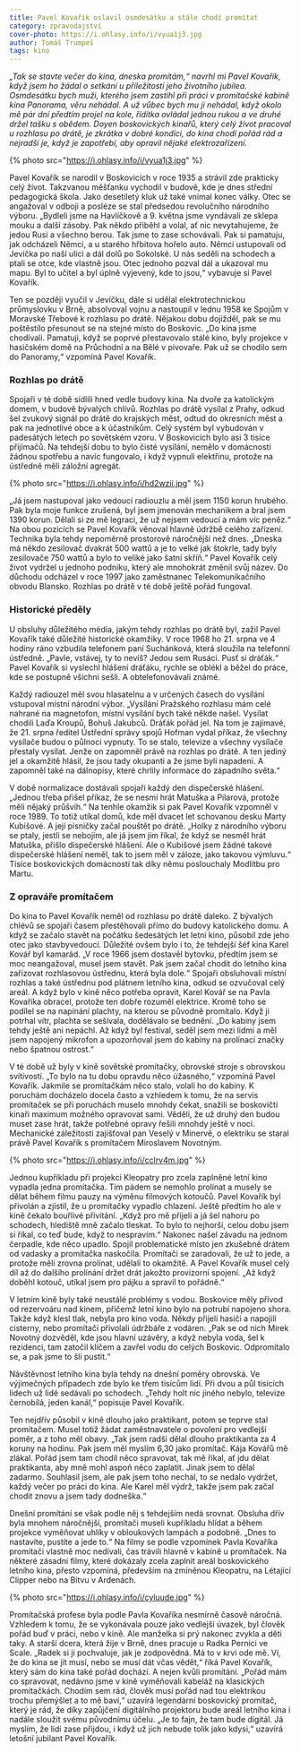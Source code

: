 ```yaml
---
title: Pavel Kovařík oslavil osmdesátku a stále chodí promítat
category: zpravodajství
cover-photo: https://i.ohlasy.info/i/vyua1j3.jpg
author: Tomáš Trumpeš
tags: kino
---
```


*„Tak se stavte večer do kina, dneska promítám,“ navrhl mi Pavel Kovařík, když jsem ho žádal o setkání u příležitosti jeho životního jubilea. Osmdesátku bych muži, kterého jsem zastihl při práci v promítačské kabině kina Panorama, věru nehádal. A už vůbec bych mu ji nehádal, když okolo mě pár dní předtím projel na kole, řídítka ovládal jednou rukou a ve druhé držel tašku s obědem. Doyen boskovických kinařů, který celý život pracoval u rozhlasu po drátě, je zkrátka v dobré kondici, do kina chodí pořád rád a nejradši je, když je zapotřebí, aby opravil nějaké elektrozařízení.*

{% photo src="https://i.ohlasy.info/i/vyua1j3.jpg" %}

Pavel Kovařík se narodil v Boskovicích v roce 1935 a strávil zde prakticky celý život. Takzvanou měšťanku vychodil v budově, kde je dnes střední pedagogická škola. Jako desetiletý kluk už také vnímal konec války. Otec se angažoval v odboji a posléze se stal předsedou revolučního národního výboru. „Bydleli jsme na Havlíčkově a 9. května jsme vyndávali ze sklepa mouku a další zásoby. Pak někdo přiběhl a volal, ať nic nevytahujeme, že jedou Rusi a všechno berou. Tak jsme to zase schovávali. Pak si pamatuju, jak odcházeli Němci, a u starého hřbitova hořelo auto. Němci ustupovali od Jevíčka po naší ulici a dál dolů po Sokolské. U nás seděli na schodech a ptali se otce, kde vlastně jsou. Otec jednoho pozval dál a ukazoval mu mapu. Byl to učitel a byl úplně vyjevený, kde to jsou,“ vybavuje si Pavel Kovařík. 

Ten se později vyučil v Jevíčku, dále si udělal elektrotechnickou průmyslovku v Brně, absolvoval vojnu a nastoupil v lednu 1958 ke Spojům v Moravské Třebové k rozhlasu po drátě. Nějakou dobu dojížděl, pak se mu poštěstilo přesunout se na stejné místo do Boskovic. „Do kina jsme chodívali. Pamatuji, když se poprvé přestavovalo stálé kino, byly projekce v hasičském domě na Průchodní a na Bělé v pivovaře. Pak už se chodilo sem do Panoramy,“ vzpomíná Pavel Kovařík. 

### Rozhlas po drátě

Spojaři v té době sídlili hned vedle budovy kina. Na dvoře za katolickým domem, v budově bývalých chlívů. Rozhlas po drátě vysílal z Prahy, odkud šel zvukový signál po drátě do krajských měst, odtud do okresních měst a pak na jednotlivé obce a k účastníkům. Celý systém byl vybudován v padesátých letech po sovětském vzoru. V Boskovicích bylo asi 3 tisíce přijímačů. Na tehdejší dobu to bylo čisté vysílání, nemělo v domácnosti žádnou spotřebu a navíc fungovalo, i když vypnuli elektřinu, protože na ústředně měli záložní agregát.

{% photo src="https://i.ohlasy.info/i/hd2wzii.jpg" %}

„Já jsem nastupoval jako vedoucí radiouzlu a měl jsem 1150 korun hrubého. Pak byla moje funkce zrušená, byl jsem jmenován mechanikem a bral jsem 1390 korun. Dělali si ze mě legraci, že už nejsem vedoucí a mám víc peněz.“ Na obou pozicích se Pavel Kovařík věnoval hlavně údržbě celého zařízení. Technika byla tehdy nepoměrně prostorově náročnější než dnes. „Dneska má někdo zesilovač dvakrát 500 wattů a je to velké jak štokrle, tady byly zesilovače 750 wattů a bylo to veliké jako šatní skříň.“ Pavel Kovařík celý život vydržel u jednoho podniku, který ale mnohokrát změnil svůj název. Do důchodu odcházel v roce 1997 jako zaměstnanec Telekomunikačního obvodu Blansko. Rozhlas po drátě v té době ještě pořád fungoval.

### Historické předěly

U obsluhy důležitého média, jakým tehdy rozhlas po drátě byl, zažil Pavel Kovařík také důležité historické okamžiky. V roce 1968 ho 21. srpna ve 4 hodiny ráno vzbudila telefonem paní Suchánková, která sloužila na telefonní ústředně. „Pavle, vstávej, ty to nevíš? Jedou sem Rusáci. Pusť si dráťák.“ Pavel Kovařík si vyslechl hlášení dráťáku, rychle se oblékl a běžel do práce, kde se postupně všichni sešli. A obtelefonovávali známé. 

Každý radiouzel měl svou hlasatelnu a v určených časech do vysílání vstupoval místní národní výbor. „Vysílání Pražského rozhlasu mám celé nahrané na magnetofon, místní vysílání bych také někde našel. Vysílat chodili Laďa Kroupů, Bohuš Jakubců. Dráťák pořád jel. Na tom je zajímavé, že 21. srpna ředitel Ústřední správy spojů Hofman vydal příkaz, že všechny vysílače budou o půlnoci vypnuty. To se stalo, televize a všechny vysílače přestaly vysílat. Jenže on zapomněl právě na rozhlas po drátě. A ten jediný jel a okamžitě hlásil, že jsou tady okupanti a že jsme byli napadeni. A zapomněl také na dálnopisy, které chrlily informace do západního světa.“

V době normalizace dostávali spojaři každý den dispečerské hlášení. „Jednou třeba přišel příkaz, že se nesmí hrát Matuška a Pilarová, protože měli nějaký průšvih.“ Na tenhle okamžik si pak Pavel Kovařík vzpomněl v roce 1989. To totiž utíkal domů, kde měl dvacet let schovanou desku Marty Kubišové. A její písničky začal pouštět po drátě.  „Holky z národního výboru se ptaly, jestli se nebojím, ale já jsem jim říkal, že když se nesměl hrát Matuška, přišlo dispečerské hlášení. Ale o Kubišové jsem žádné takové dispečerské hlášení neměl, tak to jsem měl v záloze, jako takovou výmluvu.“ Tisíce boskovických domácností tak díky němu poslouchaly Modlitbu pro Martu.

### Z opraváře promítačem

Do kina to Pavel Kovařík neměl od rozhlasu po drátě daleko. Z bývalých chlévů se spojaři časem přestěhovali přímo do budovy katolického domu. A když se začalo stavět na počátku šedesátých let letní kino, působil zde jeho otec jako stavbyvedoucí. Důležité ovšem bylo i to, že tehdejší šéf kina Karel Kovář byl kamarád. „V roce 1966 jsem dostavěl bytovku, předtím jsem se moc neangažoval, musel jsem stavět. Pak jsem začal chodit do letního kina zařizovat rozhlasovou ústřednu, která byla dole.“ Spojaři obsluhovali místní rozhlas a také ústřednu pod plátnem letního kina, odkud se ozvučoval celý areál. A když bylo v kině něco potřeba opravit, Karel Kovář se na Pavla Kovaříka obracel, protože ten dobře rozuměl elektrice.  Kromě toho se podílel se na napínání plachty, na kterou se původně promítalo. Když ji potrhal vítr, plachta se sešívala, dodělávalo se bednění. „Do kabiny jsem tehdy ještě ani nepáchl. Až když byl festival, seděl jsem mezi lidmi a měl jsem napojený mikrofon a upozorňoval jsem do kabiny na prolínací značky nebo špatnou ostrost.“

V té době už byly v kině sovětské promítačky, obrovské stroje s obrovskou svítivostí. „To bylo na tu dobu opravdu něco úžasného,“ vzpomíná Pavel Kovařík. Jakmile se promítačkám něco stalo, volali ho do kabiny. K poruchám docházelo docela často a vzhledem k tomu, že na servis promítaček se při poruchách muselo mnohdy čekat, snažili se boskovičtí kinaři maximum možného opravovat sami. Věděli, že už druhý den budou muset zase hrát, takže potřebné opravy řešili mnohdy ještě v noci. Mechanické záležitosti zajišťoval pan Veselý v Minervě, o elektriku se staral právě Pavel Kovařík s promítačem Miroslavem Novotným.

{% photo src="https://i.ohlasy.info/i/cclrv4m.jpg" %}

Jednou kupříkladu při projekci Kleopatry pro zcela zaplněné letní kino vypadla jedna promítačka. Tím pádem se nemohlo prolínat a musely se dělat během filmu pauzy na výměnu filmových kotoučů. Pavel Kovařík byl přivolán a zjistil, že u promítačky vypadlo chlazení. Ještě předtím ho ale v kině čekalo bouřlivé přivítání. „Když pro mě přijeli a já šel nahoru po schodech, hlediště mně začalo tleskat. To bylo to nejhorší, celou dobu jsem si říkal, co teď bude, když to nespravím.“ Nakonec našel závadu na jednom čerpadle, kde něco upadlo. Spojil problematické místo jen zkušebně drátem od vadasky a promítačka naskočila. Promítači se zaradovali, že už to jede, a protože měli zrovna prolínat, udělali to okamžitě. A Pavel Kovařík musel celý díl až do dalšího prolínání držet drát jakožto provizorní spojení. „Až když doběhl kotouč, utíkal jsem pro pájku a spravil to pořádně.“

V letním kině byly také neustálé problémy s vodou. Boskovice měly přívod od rezervoáru nad kinem, přičemž letní kino bylo na potrubí napojeno shora. Takže když klesl tlak, nebyla pro kino voda. Někdy přijeli hasiči a napojili cisterny, nebo promítači přivolali údržbáře z vodáren. „Pak se od nich Mirek Novotný dozvěděl, kde jsou hlavní uzávěry, a když nebyla voda, šel k rezidenci, tam zatočil klíčem a zavřel vodu do celých Boskovic. Odpromítalo se, a pak jsme to šli pustit.“

Návštěvnost letního kina byla tehdy na dnešní poměry obrovská. Ve výjimečných případech zde bylo ke třem tisícům lidí. Při dvou a půl tisících lidech už lidé sedávali po schodech. „Tehdy holt nic jiného nebylo, televize černobílá, jeden kanál,“ popisuje Pavel Kovařík.

Ten nejdřív působil v kině dlouho jako praktikant, potom se teprve stal promítačem. Musel totiž žádat zaměstnavatele o povolení pro vedlejší poměr, a z toho měl obavy. „Tak jsem radši dělal dlouho praktikanta za 4 koruny na hodinu. Pak jsem měl myslím 6,30 jako promítač. Kája Kovářů mě zlákal. Pořád jsem tam chodil něco spravovat, tak mě říkal, ať jdu dělat praktikanta, aby mně mohl aspoň něco zaplatit. Jinak jsem to dělal zadarmo. Souhlasil jsem, ale pak jsem toho nechal, to se nedalo vydržet, každý večer po práci do kina. Ale Karel měl výdrž, takže jsem pak začal chodit znovu a jsem tady dodneška.“

Dnešní promítání se však podle něj s tehdejším nedá srovnat. Obsluha dřív byla mnohem náročnější, promítači museli kupříkladu hlídat a během projekce vyměňovat  uhlíky v obloukových lampách a podobně.  „Dnes to nastavíte, pustíte a jede to.“ Na filmy se podle vzpomínek Pavla Kovaříka promítači vlastně moc nedívali, čas trávili hlavně v kabině u promítaček. Na některé zásadní filmy, které dokázaly zcela zaplnit areál boskovického letního kina, přesto vzpomíná, především na zmíněnou Kleopatru, na Létající Clipper nebo na Bitvu v Ardenách.

{% photo src="https://i.ohlasy.info/i/cyluude.jpg" %}

Promítačská profese byla podle Pavla Kovaříka nesmírně časově náročná. Vzhledem k tomu, že se vykonávala pouze jako vedlejší úvazek, byl člověk pořád buď v práci, nebo v kině. Ale manželka si prý nakonec zvykla a děti taky. A starší dcera, která žije v Brně, dnes pracuje u Radka Pernici ve Scale. „Radek si ji pochvaluje, jak je zodpovědná. Má to v krvi ode mě. Ví, že do kina se jít musí, nebo se musí dát včas vědět,“ říká Pavel Kovařík, který sám do kina také pořád dochází. A nejen kvůli promítání. „Pořád mám co spravovat, nedávno jsme v kině vyměňovali kabeláž na klasických promítačkách. Chodím sem rád, člověk musí pořád nad tou elektrikou trochu přemýšlet a to mě baví,“ uzavírá legendární boskovický promítač, který je rád, že díky zapůjčení digitálního projektoru bude areál letního kina i nadále sloužit svému původnímu účelu. „Je to fajn, že tam bude digitál. Já myslím, že lidi zase přijdou, i když už jich nebude tolik jako kdysi,“ uzavírá letošní jubilant Pavel Kovařík.
